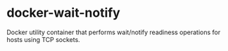 # docker-wait-notify
Docker utility container that performs wait/notify readiness operations for hosts using TCP sockets.
